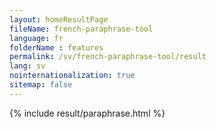 ```yaml
---
layout: homeResultPage
fileName: french-paraphrase-tool
language: fr
folderName : features
permalink: /sv/french-paraphrase-tool/result
lang: sv
nointernationalization: true
sitemap: false
---
```

{% include result/paraphrase.html %}

<script src="/js/result/paraprashing.js" data-foldername="{{page.folderName}}" data-lang="{{page.lang}}"></script>